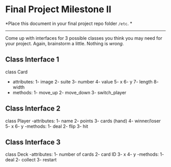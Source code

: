 # Final Project Milestone II

*Place this document in your final project repo folder `/etc`. *

***

Come up with interfaces for 3 possible classes you think you may need for your project. Again, brainstorm a little. Nothing is *wrong*.

## Class Interface 1

class Card
- attributes:
  1- image
  2- suite
  3- number
  4- value
  5- x
  6- y
  7- length
  8- width
- methods:
  1- move_up
  2- move_down
  3- switch_player 


## Class Interface 2

class Player
-attributes:
  1- name
  2- points
  3- cards (hand)
  4- winner/loser
  5- x
  6- y
-methods:
  1- deal
  2- flip
  3- hit

## Class Interface 3

class Deck
-attributes:
  1- number of cards
  2- card ID
  3- x
  4- y
-methods:
  1- deal
  2- collect
  3- restart
  
